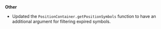 **Other**

* Updated the `PositionContainer.getPositionSymbols` function to have an additional argument for filtering expired symbols. 
